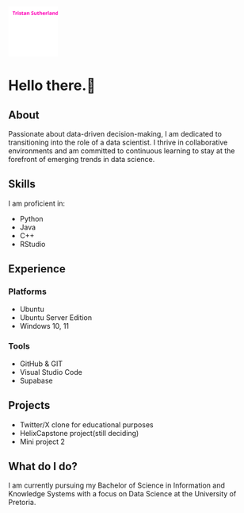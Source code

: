 <img src="media/name.svg" height=100px;>

# Hello there.👋 

## About 
Passionate about data-driven decision-making, I am dedicated to transitioning into the role of a data scientist. I thrive in collaborative environments and am committed to continuous learning to stay at the forefront of emerging trends in data science.

## Skills
I am proficient in:
- Python
- Java
- C++
- RStudio

## Experience
### Platforms
- Ubuntu
- Ubuntu Server Edition
- Windows 10, 11

### Tools
- GitHub & GIT
- Visual Studio Code
- Supabase

## Projects
- Twitter/X clone for educational purposes
- HelixCapstone project(still deciding)
- Mini project 2

## What do I do?
I am currently pursuing my Bachelor of Science in Information and Knowledge Systems with a focus on Data Science at the University of Pretoria.
